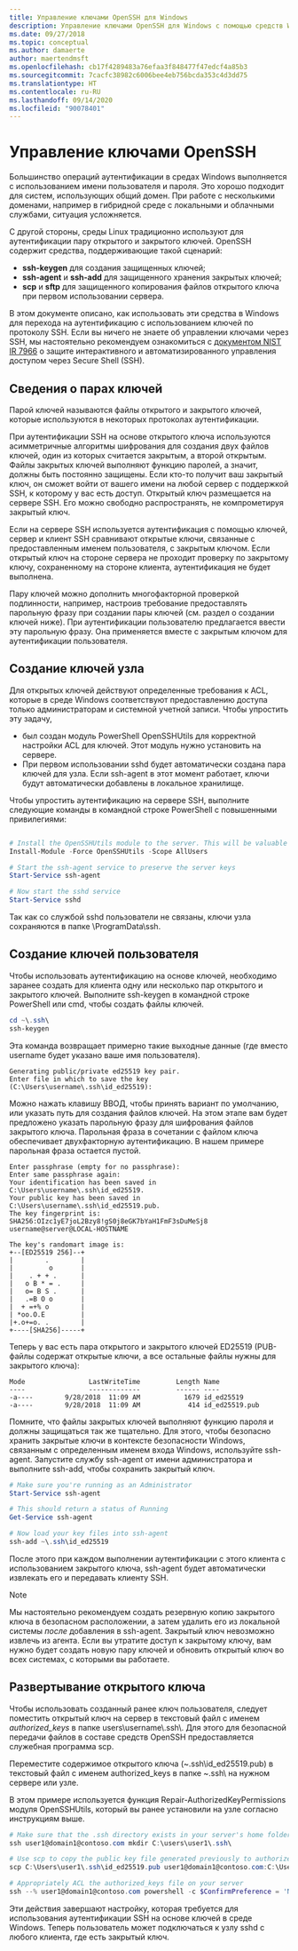 ```yaml
---
title: Управление ключами OpenSSH для Windows
description: Управление ключами OpenSSH для Windows с помощью средств Windows или PowerShell.
ms.date: 09/27/2018
ms.topic: conceptual
ms.author: damaerte
author: maertendmsft
ms.openlocfilehash: cb17f4289483a76efaa3f848477f47edcf4a85b3
ms.sourcegitcommit: 7cacfc38982c6006bee4eb756bcda353c4d3dd75
ms.translationtype: HT
ms.contentlocale: ru-RU
ms.lasthandoff: 09/14/2020
ms.locfileid: "90078401"
---
```

# <a name="openssh-key-management"></a>Управление ключами OpenSSH

Большинство операций аутентификации в средах Windows выполняется с использованием имени пользователя и пароля.
Это хорошо подходит для систем, использующих общий домен.
При работе с несколькими доменами, например в гибридной среде с локальными и облачными службами, ситуация усложняется.

С другой стороны, среды Linux традиционно используют для аутентификации пару открытого и закрытого ключей.
OpenSSH содержит средства, поддерживающие такой сценарий:

* __ssh-keygen__ для создания защищенных ключей;
* __ssh-agent__ и __ssh-add__ для защищенного хранения закрытых ключей;
* __scp__ и __sftp__ для защищенного копирования файлов открытого ключа при первом использовании сервера.

В этом документе описано, как использовать эти средства в Windows для перехода на аутентификацию с использованием ключей по протоколу SSH.
Если вы ничего не знаете об управлении ключами через SSH, мы настоятельно рекомендуем ознакомиться с [документом NIST IR 7966](http://nvlpubs.nist.gov/nistpubs/ir/2015/NIST.IR.7966.pdf) о защите интерактивного и автоматизированного управления доступом через Secure Shell (SSH).

## <a name="about-key-pairs"></a>Сведения о парах ключей

Парой ключей называются файлы открытого и закрытого ключей, которые используются в некоторых протоколах аутентификации.

При аутентификации SSH на основе открытого ключа используются асимметричные алгоритмы шифрования для создания двух файлов ключей, один из которых считается закрытым, а второй открытым. Файлы закрытых ключей выполняют функцию паролей, а значит, должны быть постоянно защищены. Если кто-то получит ваш закрытый ключ, он сможет войти от вашего имени на любой сервер с поддержкой SSH, к которому у вас есть доступ. Открытый ключ размещается на сервере SSH. Его можно свободно распространять, не компрометируя закрытый ключ.

Если на сервере SSH используется аутентификация с помощью ключей, сервер и клиент SSH сравнивают открытые ключи, связанные с предоставленным именем пользователя, с закрытым ключом. Если открытый ключ на стороне сервера не проходит проверку по закрытому ключу, сохраненному на стороне клиента, аутентификация не будет выполнена.

Пару ключей можно дополнить многофакторной проверкой подлинности, например, настроив требование предоставлять парольную фразу при создании пары ключей (см. раздел о создании ключей ниже).
При аутентификации пользователю предлагается ввести эту парольную фразу. Она применяется вместе с закрытым ключом для аутентификации пользователя.

## <a name="host-key-generation"></a>Создание ключей узла

Для открытых ключей действуют определенные требования к ACL, которые в среде Windows соответствуют предоставлению доступа только администраторам и системной учетной записи.
Чтобы упростить эту задачу,

* был создан модуль PowerShell OpenSSHUtils для корректной настройки ACL для ключей. Этот модуль нужно установить на сервере.
* При первом использовании sshd будет автоматически создана пара ключей для узла. Если ssh-agent в этот момент работает, ключи будут автоматически добавлены в локальное хранилище.

Чтобы упростить аутентификацию на сервере SSH, выполните следующие команды в командной строке PowerShell с повышенными привилегиями:

```powershell

# Install the OpenSSHUtils module to the server. This will be valuable when deploying user keys.
Install-Module -Force OpenSSHUtils -Scope AllUsers

# Start the ssh-agent service to preserve the server keys
Start-Service ssh-agent

# Now start the sshd service
Start-Service sshd
```

Так как со службой sshd пользователи не связаны, ключи узла сохраняются в папке \ProgramData\ssh.

## <a name="user-key-generation"></a>Создание ключей пользователя

Чтобы использовать аутентификацию на основе ключей, необходимо заранее создать для клиента одну или несколько пар открытого и закрытого ключей.
Выполните ssh-keygen в командной строке PowerShell или cmd, чтобы создать файлы ключей.

```powershell
cd ~\.ssh\
ssh-keygen
```

Эта команда возвращает примерно такие выходные данные (где вместо username будет указано ваше имя пользователя).

```
Generating public/private ed25519 key pair.
Enter file in which to save the key (C:\Users\username\.ssh\id_ed25519):
```

Можно нажать клавишу ВВОД, чтобы принять вариант по умолчанию, или указать путь для создания файлов ключей.
На этом этапе вам будет предложено указать парольную фразу для шифрования файлов закрытого ключа.
Парольная фраза в сочетании с файлом ключа обеспечивает двухфакторную аутентификацию.
В нашем примере парольная фраза остается пустой.

```
Enter passphrase (empty for no passphrase):
Enter same passphrase again:
Your identification has been saved in C:\Users\username\.ssh\id_ed25519.
Your public key has been saved in C:\Users\username\.ssh\id_ed25519.pub.
The key fingerprint is:
SHA256:OIzc1yE7joL2Bzy8!gS0j8eGK7bYaH1FmF3sDuMeSj8 username@server@LOCAL-HOSTNAME

The key's randomart image is:
+--[ED25519 256]--+
|        .        |
|         o       |
|    . + + .      |
|   o B * = .     |
|   o= B S .      |
|   .=B O o       |
|  + =+% o        |
| *oo.O.E         |
|+.o+=o. .        |
+----[SHA256]-----+
```

Теперь у вас есть пара открытого и закрытого ключей ED25519 (PUB-файлы содержат открытые ключи, а все остальные файлы нужны для закрытого ключа):

```
Mode                LastWriteTime         Length Name
----                -------------         ------ ----
-a----        9/28/2018  11:09 AM           1679 id_ed25519
-a----        9/28/2018  11:09 AM            414 id_ed25519.pub
```

Помните, что файлы закрытых ключей выполняют функцию пароля и должны защищаться так же тщательно.
Для этого, чтобы безопасно хранить закрытые ключи в контексте безопасности Windows, связанным с определенным именем входа Windows, используйте ssh-agent.
Запустите службу ssh-agent от имени администратора и выполните ssh-add, чтобы сохранить закрытый ключ.

```powershell
# Make sure you're running as an Administrator
Start-Service ssh-agent

# This should return a status of Running
Get-Service ssh-agent

# Now load your key files into ssh-agent
ssh-add ~\.ssh\id_ed25519

```

После этого при каждом выполнении аутентификации с этого клиента с использованием закрытого ключа, ssh-agent будет автоматически извлекать его и передавать клиенту SSH.

> [!NOTE]
> Мы настоятельно рекомендуем создать резервную копию закрытого ключа в безопасном расположении, а затем удалить его из локальной системы *после* добавления в ssh-agent.
> Закрытый ключ невозможно извлечь из агента.
> Если вы утратите доступ к закрытому ключу, вам нужно будет создать новую пару ключей и обновить открытый ключ во всех системах, с которыми вы работаете.

## <a name="deploying-the-public-key"></a>Развертывание открытого ключа

Чтобы использовать созданный ранее ключ пользователя, следует поместить открытый ключ на сервер в текстовый файл с именем *authorized_keys* в папке users\username\\.ssh\\.
Для этого для безопасной передачи файлов в составе средств OpenSSH предоставляется служебная программа scp.

Переместите содержимое открытого ключа (~\.ssh\id_ed25519.pub) в текстовый файл с именем authorized_keys в папке ~\.ssh\ на нужном сервере или узле.

В этом примере используется функция Repair-AuthorizedKeyPermissions модуля OpenSSHUtils, который вы ранее установили на узле согласно инструкциям выше.

```powershell
# Make sure that the .ssh directory exists in your server's home folder
ssh user1@domain1@contoso.com mkdir C:\users\user1\.ssh\

# Use scp to copy the public key file generated previously to authorized_keys on your server
scp C:\Users\user1\.ssh\id_ed25519.pub user1@domain1@contoso.com:C:\Users\user1\.ssh\authorized_keys

# Appropriately ACL the authorized_keys file on your server
ssh --% user1@domain1@contoso.com powershell -c $ConfirmPreference = 'None'; Repair-AuthorizedKeyPermission C:\Users\user1\.ssh\authorized_keys
```

Эти действия завершают настройку, которая требуется для использования аутентификации SSH на основе ключей в среде Windows.
Теперь пользователь может подключаться к узлу sshd с любого клиента, где есть закрытый ключ.

